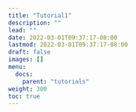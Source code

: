 ```yaml
---
title: "Tutorial1"
description: ""
lead: ""
date: 2022-03-01T09:37:17-08:00
lastmod: 2022-03-01T09:37:17-08:00
draft: false
images: []
menu:
  docs:
    parent: "tutorials"
weight: 300
toc: true
---
```

